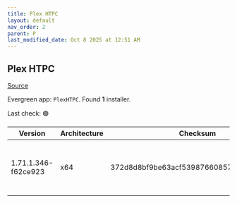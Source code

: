 ```yaml
---
title: Plex HTPC
layout: default
nav_order: 2
parent: P
last_modified_date: Oct 8 2025 at 12:51 AM
---
```


## Plex HTPC

[Source](https://www.plex.tv/media-server-downloads/)

Evergreen app: `PlexHTPC`. Found **1** installer.

Last check: 🟢

| Version             | Architecture | Checksum                                 | URI                                                                                                                                                                                                      |
| ------------------- | ------------ | ---------------------------------------- | -------------------------------------------------------------------------------------------------------------------------------------------------------------------------------------------------------- |
| 1.71.1.346-f62ce923 | x64          | 372d8d8bf9be63acf539876608570c464adad86d | [https://downloads.plex.tv/htpc/1.71.1.346-f62ce923/windows/PlexHTPC-1.71.1.346-f62ce923-x86_64.exe](https://downloads.plex.tv/htpc/1.71.1.346-f62ce923/windows/PlexHTPC-1.71.1.346-f62ce923-x86_64.exe) |
